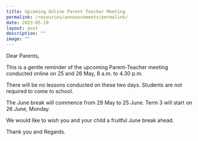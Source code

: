```yaml
---
title: Upcoming Online Parent Teacher Meeting
permalink: /resources/announcements/permalink/
date: 2023-05-19
layout: post
description: ""
image: ""
---
```

Dear Parents,

This is a gentle reminder of the upcoming Parent-Teacher meeting conducted online on 25 and 26 May, 8 a.m. to 4.30 p.m.

There will be no lessons conducted on these two days. Students are not required to come to school.

The June break will commence from 29 May to 25 June. Term 3 will start on 26 June, Monday.

We would like to wish you and your child a fruitful June break ahead.

Thank you and Regards.